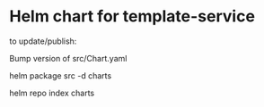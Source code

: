 # Helm chart for template-service


to update/publish:

Bump version of src/Chart.yaml

helm package src -d charts

helm repo index charts
